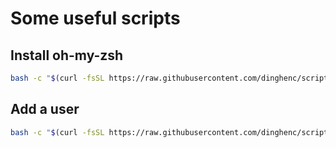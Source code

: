 # Some useful scripts

## Install oh-my-zsh
```bash
bash -c "$(curl -fsSL https://raw.githubusercontent.com/dinghenc/scripts/main/zsh/install.sh)"
```

## Add a user
```bash
bash -c "$(curl -fsSL https://raw.githubusercontent.com/dinghenc/scripts/main/adduser/install.sh)"
```